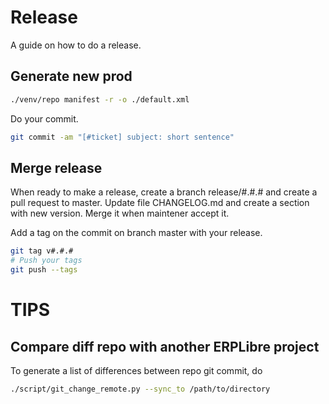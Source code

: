 # Release
A guide on how to do a release.

## Generate new prod
```bash
./venv/repo manifest -r -o ./default.xml
```
Do your commit.
```bash
git commit -am "[#ticket] subject: short sentence"
```

## Merge release
When ready to make a release, create a branch release/#.#.# and create a pull request to master.
Update file CHANGELOG.md and create a section with new version.
Merge it when maintener accept it.

Add a tag on the commit on branch master with your release.
```bash
git tag v#.#.#
# Push your tags
git push --tags
```
# TIPS
## Compare diff repo with another ERPLibre project
To generate a list of differences between repo git commit, do
```bash
./script/git_change_remote.py --sync_to /path/to/directory
```